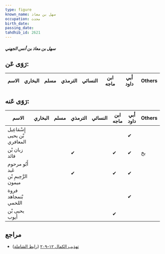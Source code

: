 ```yaml
---
type: figure
known_name: سهل بن معاذ
occupation: محدث
birth_date:
passing_date:
tahdhib_id: 2621
---
```

##### سهل بن معاذ بن أنس الجهني

## رَوَى عَن:
| الاسم | البخاري | مسلم | الترمذي | النسائي | ابن ماجه | أبي داود | Others |
| ----- | ------- | ---- | ------- | ------- | -------- | -------- | ------ |
## رَوَى عَنه:
| الاسم                                 | البخاري | مسلم | الترمذي | النسائي | ابن ماجه | أبي داود | Others |
| ------------------------------------- | ------- | ---- | ------- | ------- | -------- | -------- | ------ |
| إِسْمَاعِيل بْن يحيى المعافري         |         |      |         |         |          | ✔        |        |
| زبان بْن فائد                         |         |      | ✔       |         | ✔        | ✔        | بخ     |
| أَبُو مرحوم عَبد الرَّحِيمِ بْن ميمون |         |      | ✔       |         | ✔        | ✔        |        |
| فروة بْنمجاهد اللخمي                  |         |      |         |         |          | ✔        |        |
| يحيى بْن أيوب                         |         |      |         |         | ✔        |          |        |
## مراجع
- [تهذيب الكمال ١٢-٢٠٩](obsidian://open?vault=Tahdhib-al-Kamal&file=Figures/٢٦٢١-سهل%20بن%20معاذ%20بن%20أنس%20الجهني) ([رابط الشاملة](https://shamela.ws/book/3722/5982))
